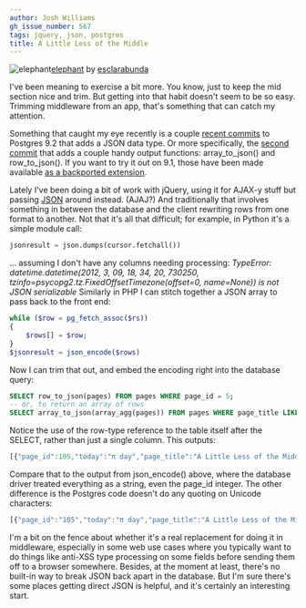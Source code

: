 ```yaml
---
author: Josh Williams
gh_issue_number: 567
tags: jquery, json, postgres
title: A Little Less of the Middle
---
```


<img alt="elephant" border="0" src="http://joshwilliams.name/monitoring/5258954374_52b77c8090_m.jpg"/>[elephant](http://www.flickr.com/photos/34968534@N07/5258954374/) by [esclarabunda](http://www.flickr.com/photos/34968534@N07/) 

I've been meaning to exercise a bit more.  You know, just to keep the mid section nice and trim.  But getting into that habit doesn't seem to be so easy.  Trimming middleware from an app, that's something that can catch my attention.

Something that caught my eye recently is a couple [recent commits](http://git.postgresql.org/pg/commitdiff/5384a73f98d9829725186a7b65bf4f8adb3cfaf1) to Postgres 9.2 that adds a JSON data type.  Or more specifically, the [second commit](http://git.postgresql.org/pg/commitdiff/39909d1d39ae57c3a655fc7010e394e26b90fec9) that adds a couple handy output functions: array_to_json() and row_to_json().  If you want to try it out on 9.1, those have been made available [as a backported extension](http://people.planetpostgresql.org/andrew/index.php?/archives/255-JSON-for-PG-9.2-...-and-now-for-9.1!.html).

Lately I've been doing a bit of work with jQuery, using it for AJAX-y stuff but passing [JSON](http://www.json.org/) around instead. (AJAJ?)  And traditionally that involves something in between the database and the client rewriting rows from one format to another.  Not that it's all that difficult; for example, in Python it's a simple module call:

```python
jsonresult = json.dumps(cursor.fetchall())
```

... assuming I don't have any columns needing processing: *TypeError: datetime.datetime(2012, 3, 09, 18, 34, 20, 730250, tzinfo=psycopg2.tz.FixedOffsetTimezone(offset=0, name=None)) is not JSON serializable*  Similarly in PHP I can stitch together a JSON array to pass back to the front end:

```php
while ($row = pg_fetch_assoc($rs))
{
    $rows[] = $row;
}
$jsonresult = json_encode($rows)
```

Now I can trim that out, and embed the encoding right into the database query:

```sql
SELECT row_to_json(pages) FROM pages WHERE page_id = 5;
-- or, to return an array of rows
SELECT array_to_json(array_agg(pages)) FROM pages WHERE page_title LIKE 'A Little Less%';
```

Notice the use of the row-type reference to the table itself after the SELECT, rather than just a single column.  This outputs:

```javascript
[{"page_id":105,"today":"π day","page_title":"A Little Less of the Middle","contents":"I've been meaning to exercise a bit more.  You...","published_on":"2012-03-15 03:30:00+00"}]
```

Compare that to the output from json_encode() above, where the database driver treated everything as a string, even the page_id integer.  The other difference is the Postgres code doesn't do any quoting on Unicode characters:

```javascript
[{"page_id":"105","today":"π day","page_title":"A Little Less of the Middle","contents":"I've been meaning to exercise a bit more.  You...","published_on":"2012-03-15 03:30:00+00"}]
```

I'm a bit on the fence about whether it's a real replacement for doing it in middleware, especially in some web use cases where you typically want to do things like anti-XSS type processing on some fields before sending them off to a browser somewhere.  Besides, at the moment at least, there's no built-in way to break JSON back apart in the database.  But I'm sure there's some places getting direct JSON is helpful, and it's certainly an interesting start.


